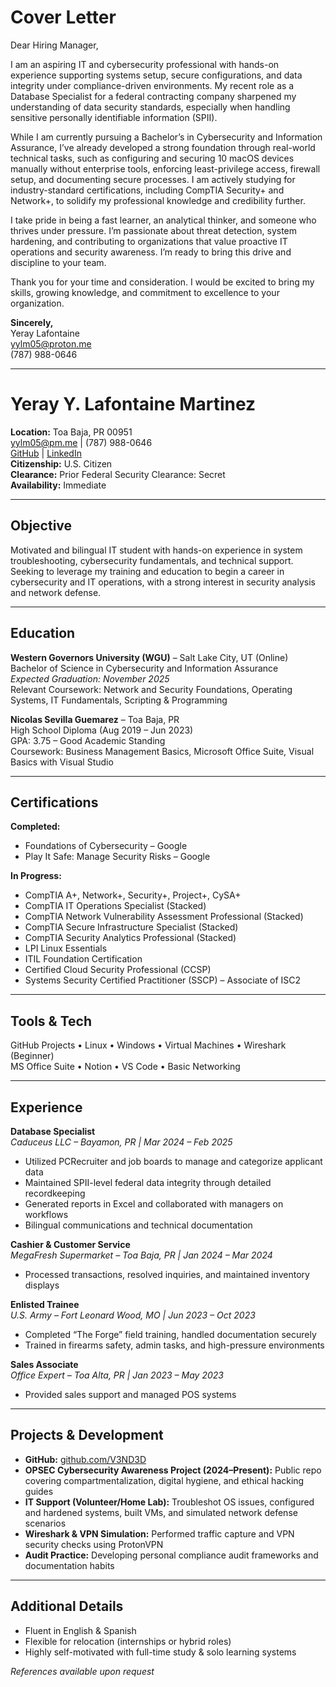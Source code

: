 # Cover Letter

Dear Hiring Manager,

I am an aspiring IT and cybersecurity professional with hands-on experience supporting systems setup, secure configurations, and data integrity under compliance-driven environments. My recent role as a Database Specialist for a federal contracting company sharpened my understanding of data security standards, especially when handling sensitive personally identifiable information (SPII).

While I am currently pursuing a Bachelor’s in Cybersecurity and Information Assurance, I’ve already developed a strong foundation through real-world technical tasks, such as configuring and securing 10 macOS devices manually without enterprise tools, enforcing least-privilege access, firewall setup, and documenting secure processes. I am actively studying for industry-standard certifications, including CompTIA Security+ and Network+, to solidify my professional knowledge and credibility further.

I take pride in being a fast learner, an analytical thinker, and someone who thrives under pressure. I’m passionate about threat detection, system hardening, and contributing to organizations that value proactive IT operations and security awareness. I’m ready to bring this drive and discipline to your team.

Thank you for your time and consideration. I would be excited to bring my skills, growing knowledge, and commitment to excellence to your organization.

**Sincerely,**  
Yeray Lafontaine  
 yylm05@proton.me  
 (787) 988-0646  

---

# Yeray Y. Lafontaine Martinez  
**Location:** Toa Baja, PR 00951  
 yylm05@pm.me |  (787) 988-0646  
 [GitHub](https://github.com/V3ND3D) |
 [LinkedIn](https://www.linkedin.com/in/yeraylafontaine)  
**Citizenship:** U.S. Citizen  
**Clearance:** Prior Federal Security Clearance: Secret  
**Availability:** Immediate  

---

##  Objective

Motivated and bilingual IT student with hands-on experience in system troubleshooting, cybersecurity fundamentals, and technical support. Seeking to leverage my training and education to begin a career in cybersecurity and IT operations, with a strong interest in security analysis and network defense.

---

##  Education

**Western Governors University (WGU)** – Salt Lake City, UT (Online)  
Bachelor of Science in Cybersecurity and Information Assurance  
*Expected Graduation: November 2025*  
Relevant Coursework: Network and Security Foundations, Operating Systems, IT Fundamentals, Scripting & Programming

**Nicolas Sevilla Guemarez** – Toa Baja, PR  
High School Diploma (Aug 2019 – Jun 2023)  
GPA: 3.75 – Good Academic Standing  
Coursework: Business Management Basics, Microsoft Office Suite, Visual Basics with Visual Studio  

---

##  Certifications

**Completed:**  
- Foundations of Cybersecurity – Google  
- Play It Safe: Manage Security Risks – Google  

**In Progress:**  
- CompTIA A+, Network+, Security+, Project+, CySA+  
- CompTIA IT Operations Specialist (Stacked)  
- CompTIA Network Vulnerability Assessment Professional (Stacked)  
- CompTIA Secure Infrastructure Specialist (Stacked)  
- CompTIA Security Analytics Professional (Stacked)  
- LPI Linux Essentials  
- ITIL Foundation Certification  
- Certified Cloud Security Professional (CCSP)  
- Systems Security Certified Practitioner (SSCP) – Associate of ISC2

---

##  Tools & Tech

GitHub Projects • Linux • Windows • Virtual Machines • Wireshark (Beginner)  
MS Office Suite • Notion • VS Code • Basic Networking  

---

##  Experience

**Database Specialist**  
*Caduceus LLC – Bayamon, PR | Mar 2024 – Feb 2025*  
- Utilized PCRecruiter and job boards to manage and categorize applicant data  
- Maintained SPII-level federal data integrity through detailed recordkeeping  
- Generated reports in Excel and collaborated with managers on workflows  
- Bilingual communications and technical documentation  

**Cashier & Customer Service**  
*MegaFresh Supermarket – Toa Baja, PR | Jan 2024 – Mar 2024*  
- Processed transactions, resolved inquiries, and maintained inventory displays  

**Enlisted Trainee**  
*U.S. Army – Fort Leonard Wood, MO | Jun 2023 – Oct 2023*  
- Completed “The Forge” field training, handled documentation securely  
- Trained in firearms safety, admin tasks, and high-pressure environments  

**Sales Associate**  
*Office Expert – Toa Alta, PR | Jan 2023 – May 2023*  
- Provided sales support and managed POS systems  

---

##  Projects & Development

- **GitHub:** [github.com/V3ND3D](https://github.com/V3ND3D)  
- **OPSEC Cybersecurity Awareness Project (2024–Present):** Public repo covering compartmentalization, digital hygiene, and ethical hacking guides  
- **IT Support (Volunteer/Home Lab):** Troubleshot OS issues, configured and hardened systems, built VMs, and simulated network defense scenarios  
- **Wireshark & VPN Simulation:** Performed traffic capture and VPN security checks using ProtonVPN  
- **Audit Practice:** Developing personal compliance audit frameworks and documentation habits

---

##  Additional Details

- Fluent in English & Spanish  
- Flexible for relocation (internships or hybrid roles)  
- Highly self-motivated with full-time study & solo learning systems  

 *References available upon request*
